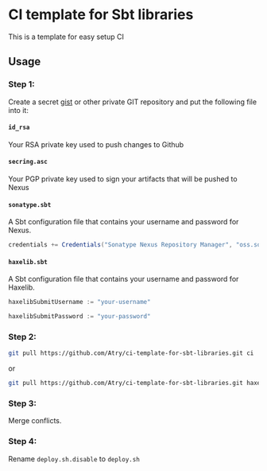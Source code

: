 # CI template for Sbt libraries

This is a template for easy setup CI

## Usage

### Step 1:

Create a secret [gist](https://gist.github.com/) or other private GIT repository and put the following file into it:

#### `id_rsa`

Your RSA private key used to push changes to Github

#### `secring.asc`

Your PGP private key used to sign your artifacts that will be pushed to Nexus

#### `sonatype.sbt`
A Sbt configuration file that contains your username and password for Nexus.
  
``` sbt
credentials += Credentials("Sonatype Nexus Repository Manager", "oss.sonatype.org", "your-username", "your-password")
```

#### `haxelib.sbt`

A Sbt configuration file that contains your username and password for Haxelib.
  
``` sbt
haxelibSubmitUsername := "your-username"

haxelibSubmitPassword := "your-password"
```

### Step 2:

``` bash
git pull https://github.com/Atry/ci-template-for-sbt-libraries.git ci
```

or 

``` bash
git pull https://github.com/Atry/ci-template-for-sbt-libraries.git haxe
```

### Step 3:

Merge conflicts.

### Step 4:

Rename `deploy.sh.disable` to `deploy.sh`

